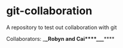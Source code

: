 # git-collaboration

A repository to test out collaboration with git

Collaborators: \_**\_Robyn and Cai****\_\_\_******
